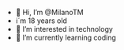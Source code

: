 - 👋 Hi, I’m @MilanoTM
-    i´m 18 years old
- 👀 I’m interested in technology
- 🌱 I’m currently learning coding

<!---
MilanoTM/MilanoTM is a ✨ special ✨ repository because its `README.md` (this file) appears on your GitHub profile.
You can click the Preview link to take a look at your changes.
--->
